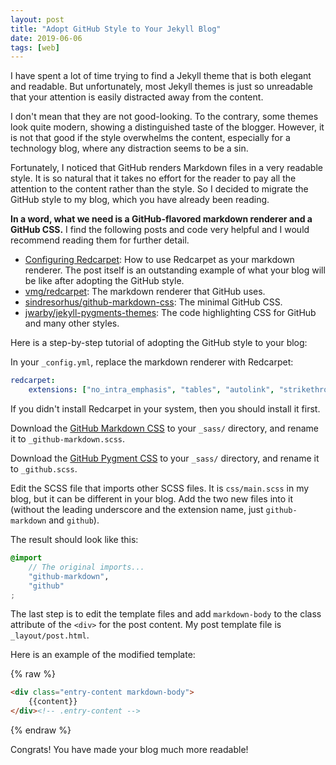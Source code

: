 ```yaml
---
layout: post
title: "Adopt GitHub Style to Your Jekyll Blog"
date: 2019-06-06
tags: [web]
---
```


I have spent a lot of time trying to find a Jekyll theme that is both elegant
and readable. But unfortunately, most Jekyll themes is just so unreadable that
your attention is easily distracted away from the content.

I don't mean that they are not good-looking. To the contrary, some themes look
quite modern, showing a distinguished taste of the blogger. However, it is not
that good if the style overwhelms the content, especially for a technology blog,
where any distraction seems to be a sin.

Fortunately, I noticed that GitHub renders Markdown files in a very readable
style. It is so natural that it takes no effort for the reader to pay all the
attention to the content rather than the style. So I decided to migrate the
GitHub style to my blog, which you have already been reading.

**In a word, what we need is a GitHub-flavored markdown renderer and a GitHub
CSS.** I find the following posts and code very helpful and I would
recommend reading them for further detail.

- [Configuring
  Redcarpet](https://george-hawkins.github.io/basic-gfm-jekyll/redcarpet-extensions.html):
  How to use Redcarpet as your markdown renderer. The post itself is an
  outstanding example of what your blog will be like after adopting the GitHub
  style.
- [vmg/redcarpet](https://github.com/vmg/redcarpet/): The markdown renderer that
  GitHub uses.
- [sindresorhus/github-markdown-css](https://github.com/sindresorhus/github-markdown-css):
  The minimal GitHub CSS.
- [jwarby/jekyll-pygments-themes](https://github.com/jwarby/jekyll-pygments-themes):
  The code highlighting CSS for GitHub and many other styles.

Here is a step-by-step tutorial of adopting the GitHub style to your blog:

In your `_config.yml`, replace the markdown renderer with Redcarpet:

```yaml
redcarpet:
    extensions: ["no_intra_emphasis", "tables", "autolink", "strikethrough", "with_toc_data"]
```

If you didn't install Redcarpet in your system, then you should install it
first.

Download the [GitHub Markdown
CSS](https://github.com/sindresorhus/github-markdown-css/blob/gh-pages/github-markdown.css)
to your `_sass/` directory, and rename it to `_github-markdown.scss`.

Download the [GitHub Pygment
CSS](https://github.com/jwarby/jekyll-pygments-themes/blob/master/github.css) to
your `_sass/` directory, and rename it to `_github.scss`.

Edit the SCSS file that imports other SCSS files. It is `css/main.scss` in my
blog, but it can be different in your blog. Add the two new files into it
(without the leading underscore and the extension name, just `github-markdown`
and `github`).

The result should look like this:

```scss
@import 
    // The original imports...
    "github-markdown",
    "github"
;
```

The last step is to edit the template files and add `markdown-body` to the class
attribute of the `<div>` for the post content. My post template file is
`_layout/post.html`.

Here is an example of the modified template:

{% raw %}
```html
<div class="entry-content markdown-body">
    {{content}}
</div><!-- .entry-content -->
```
{% endraw %}

Congrats! You have made your blog much more readable!
